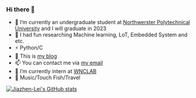 ### Hi there 👋

<!--
**Jiazhen-Lei/Jiazhen-Lei** is a ✨ _special_ ✨ repository because its `README.md` (this file) appears on your GitHub profile.

Here are some ideas to get you started:

- 🤔 I’m looking for help with ...

- 😄 Pronouns: ...

-->
- 🔭 I’m currently an undergraduate student at [Northwerster Polytechnical University](http://www.nwpu.edu.cn/) and I will graduate in 2023
- 🌱 I had fun researching Machine learning, LoT, Embedded System and etc.
- ⚡ Python/C
- 💬 This is [my blog](https://jiazhen-lei.github.io/)
- 📫 You can contact me via [my email](719098427@qq.com)
- 👯 I’m currently intern at [WNCLAB](http://www.wnclab.com/)
- 🏃 Music/Touch Fish/Travel

[![Jiazhen-Lei's GitHub stats](https://github-readme-stats.vercel.app/api?username=Jiazhen-Lei&show_icons=true&icon_color=CE1D2D&text_color=718096&bg_color=ffffff&hide_title=true)](https://github.com/Jiazhen-Lei/github-readme-stats)
